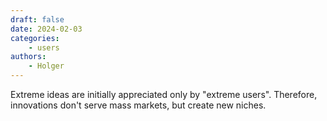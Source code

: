 ```yaml
---
draft: false
date: 2024-02-03
categories:
    - users
authors:
    - Holger
---
```


Extreme ideas are initially appreciated only by "extreme users". Therefore, innovations don't serve mass markets, but create new niches.